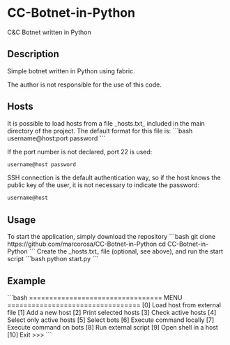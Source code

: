 # CC-Botnet-in-Python
C&#38;C Botnet written in Python

<h2>Description</h2>
Simple botnet written in Python using fabric. 
<p>
The author is not responsible for the use of this code.

<h2>Hosts</h2>
It is possible to load hosts from a file _hosts.txt_ included in the main directory of the project.
The default format for this file is:
```bash
username@host:port password
```

If the port number is not declared, port 22 is used:
```bash
username@host password
```
SSH connection is the default authentication way, so if the host knows the public key of the user, it is not necessary to indicate the password:
```bash
username@host
```

<h2>Usage</h2>
To start the application, simply download the repository
```bash
git clone https://github.com/marcorosa/CC-Botnet-in-Python
cd CC-Botnet-in-Python
```
Create the _hosts.txt_ file (optional, see above), and run the start script
```bash
python start.py
```

<h2>Example</h2>
```bash
=================================
MENU
=================================
[0] Load host from external file
[1] Add a new host
[2] Print selected hosts
[3] Check active hosts
[4] Select only active hosts
[5] Select bots
[6] Execute command locally
[7] Execute command on bots
[8] Run external script
[9] Open shell in a host
[10] Exit
>>> 
```
